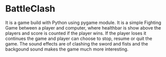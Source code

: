# BattleClash
It is a game build with Python using pygame module.
It is a simple Fighting Game between a player and computer,
where healthbar is show above the players and score is counted if the player wins. If the player 
loses it continues the game and player can choose to stop, resume or quit the game. The sound effects are of clashing the 
sword and fists and the backgound sound makes the game much more interesting.
